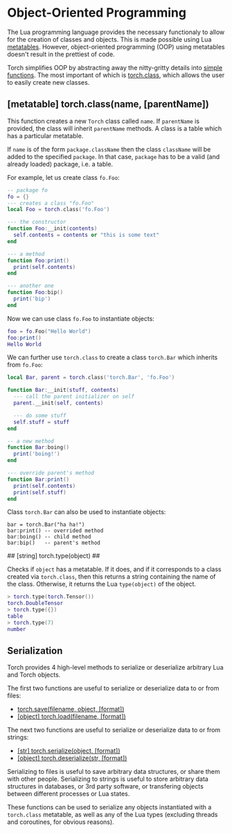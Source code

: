 # Object-Oriented Programming #

The Lua programming language provides the necessary 
functionaly to allow for the creation of classes and objects. 
This is made possible using Lua [metatables](http://nova-fusion.com/2011/06/30/lua-metatables-tutorial/).
However, object-oriented programming (OOP) using metatables doesn't result in the prettiest of code.

Torch simplifies OOP by abstracting away the nitty-gritty details into 
[simple functions](https://github.com/torch/torch7/blob/master/doc/utility.md).
The most important of which is [torch.class](https://github.com/torch/torch7/blob/master/doc/utility.md#torch.class),
which allows the user to easily create new classes.

## [metatable] torch.class(name, [parentName]) ##

This function creates a new `Torch` class called `name`. 
If `parentName` is provided, the class will inherit
`parentName` methods. A class is a table which has a particular metatable.

If `name` is of the form `package.className` then the class `className` will be added to the specified `package`.
In that case, `package` has to be a valid (and already loaded) package, i.e. a table.

For example, let us create class `fo.Foo`:
```lua
-- package fo
fo = {}
--- creates a class "fo.Foo"
local Foo = torch.class('fo.Foo')

--- the constructor
function Foo:__init(contents)
  self.contents = contents or "this is some text"
end

--- a method
function Foo:print()
  print(self.contents)
end

--- another one
function Foo:bip()
  print('bip')
end
```

Now we can use class `fo.Foo` to instantiate objects:
```lua
foo = fo.Foo("Hello World")
foo:print()
Hello World
```

We can further use `torch.class` to create a class `torch.Bar` which inherits from `fo.Foo`:
```lua
local Bar, parent = torch.class('torch.Bar', 'fo.Foo')

function Bar:__init(stuff, contents)
  --- call the parent initializer on self
  parent.__init(self, contents)

  --- do some stuff
  self.stuff = stuff
end

-- a new method
function Bar:boing()
  print('boing!')
end

--- override parent's method
function Bar:print()
  print(self.contents)
  print(self.stuff)
end
```
Class `torch.Bar` can also be used to instantiate objects:
```
bar = torch.Bar("ha ha!")
bar:print() -- overrided method
bar:boing() -- child method
bar:bip()   -- parent's method
```

<a name="torch.type"/>
## [string] torch.type(object) ##

Checks if `object` has a metatable. If it does, and if it corresponds to a
class created via `torch.class`, then this returns a string containing the name of the
class. Otherwise, it returns the Lua `type(object)` of the object.

```lua
> torch.type(torch.Tensor())
torch.DoubleTensor
> torch.type({})
table
> torch.type(7)
number
```

## Serialization ##

Torch provides 4 high-level methods to serialize or deserialize arbitrary Lua and Torch objects.

The first two functions are useful to serialize or deserialize data to or from files:

  - [torch.save(filename, object, [format])](https://github.com/torch/torch7/blob/master/doc/serialization.md#torch.save)
  - [[object] torch.load(filename, [format])](https://github.com/torch/torch7/blob/master/doc/serialization.md#torch.load)

The next two functions are useful to serialize or deserialize data to or from strings:

  - [[str] torch.serialize(object, [format])](https://github.com/torch/torch7/blob/master/doc/serialization.md#torch.serialize)
  - [[object] torch.deserialize(str, [format])](https://github.com/torch/torch7/blob/master/doc/serialization.md#torch.deserialize)

Serializing to files is useful to save arbitrary data structures, or share them with other people.
Serializing to strings is useful to store arbitrary data structures in databases, or 3rd party
software, or transfering objects between different processes or Lua states.

These functions can be used to serialize any objects instantiated with a `torch.class` metatable, as well 
as any of the Lua types (excluding threads and coroutines, for obvious reasons).
